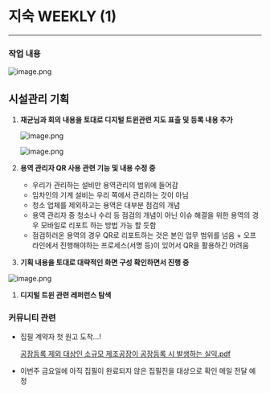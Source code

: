 # 지숙 WEEKLY (1)

---

### 작업 내용

![image.png](image%20101.png)

## 시설관리 기획

1. **재균님과 회의 내용을 토대로 디지털 트윈관련 지도 표출 및 등록 내용 추가**
    
    ![image.png](image%20102.png)
    
    ![image.png](image%20103.png)
    

1. **용역 관리자 QR 사용 관련 기능 및 내용 수정 중**
    - 우리가 관리하는 설비만 용역관리의 범위에 들어감
    - 임차인의 기계 설비는 우리 쪽에서 관리하는 것이 아님
    - 청소 업체를 제외하고는 용역은 대부분 점검의 개념
    - 용역 관리자 중 청소나 수리 등 점검의 개념이 아닌 이슈 해결을 위한 용역의 경우 모바일로 리포트 하는 방법 가능 할 듯함
    - 점검하러온 용역의 경우 QR로 리포트하는 것은 본인 업무 범위를 넘음 + 오프라인에서 진행해야하는 프로세스(서명 등)이 있어서 QR을 활용하긴 어려움

1. **기획 내용을 토대로 대략적인 화면 구성 확인하면서 진행 중**

![image.png](image%20104.png)

1. **디지털 트윈 관련 레퍼런스 탐색**

### 커뮤니티 관련

- 집필 계약자 첫 원고 도착…!
    
    [공장등록 제외 대상인 소규모 제조공장이 공장등록 시 발생하는 실익.pdf](%25E1%2584%2580%25E1%2585%25A9%25E1%2586%25BC%25E1%2584%258C%25E1%2585%25A1%25E1%2586%25BC%25E1%2584%2583%25E1%2585%25B3%25E1%2586%25BC%25E1%2584%2585%25E1%2585%25A9%25E1%2586%25A8_%25E1%2584%258C%25E1%2585%25A6%25E1%2584%258B%25E1%2585%25AC_%25E1%2584%2583%25E1%2585%25A2%25E1%2584%2589%25E1%2585%25A1%25E1%2586%25BC%25E1%2584%258B%25E1%2585%25B5%25E1%2586%25AB_%25E1%2584%2589%25E1%2585%25A9%25E1%2584%2580%25E1%2585%25B2%25E1%2584%2586%25E1%2585%25A9_%25E1%2584%258C%25E1%2585%25A6%25E1%2584%258C%25E1%2585%25A9%25E1%2584%2580%25E1%2585%25A9%25E1%2586%25BC%25E1%2584%258C%25E1%2585%25A1%25E1%2586%25BC%25E1%2584%258B%25E1%2585%25B5_%25E1%2584%2580%25E1%2585%25A9%25E1%2586%25BC%25E1%2584%258C%25E1%2585%25A1%25E1%2586%25BC%25E1%2584%2583%25E1%2585%25B3%25E1%2586%25BC%25E1%2584%2585%25E1%2585%25A9%25E1%2586%25A8_%25E1%2584%2589%25E1%2585%25B5_%25E1%2584%2587%25E1%2585%25A1%25E1%2586%25AF%25E1%2584%2589%25E1%2585%25A2%25E1%2586%25BC%25E1%2584%2592%25E1%2585%25A1%25E1%2584%2582%25E1%2585%25B3%25E1%2586%25AB_%25E1%2584%2589%25E1%2585%25B5%25E1%2586%25AF%25E1%2584%258B%25E1%2585%25B5%25E1%2586%25A8.pdf)
    
- 이번주 금요일에 아직 집필이 완료되지 않은 집필진을 대상으로 확인 메일 전달 예정